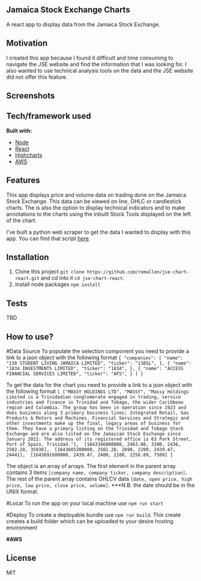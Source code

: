 ## Jamaica Stock Exchange Charts
A react app to display data from the Jamaica Stock Exchange.

## Motivation
I created this app because I found it difficult and time consuming to navigate the JSE website and find the information that I was looking for. I also wanted to use technical analysis tools on the data and the JSE website did not offer this feature.

## Screenshots


## Tech/framework used
<b>Built with:</b>
- [Node](https://nodejs.org)  
- [React](https://reactjs.org/)
- [Highcharts](https://www.highcharts.com/)
- [AWS](https://aws.amazon.com)


## Features
This app displays price and volume data on trading done on the Jamaica Stock Exchange. This data can be viewed on line, OHLC or candlestick charts. The is also the option to display technical indicators and to make annotations to the charts using the inbuilt Stock Tools displayed on the left of the chart.

I've built a python web scraper to get the data I wanted to display with this app. You can find that script [here](https://github.com/romallen/jse-scraper).


## Installation

1. Clone this project `git clone https://github.com/romallen/jse-chart-react.git` and cd into it `cd jse-chart-react`.
2. Install node packages `npm install`

## Tests
TBD

## How to use?
#Data Source
To populate the selection component you need to provide a link to a json object with the following format
``{
 	"companies": [
 			"name": "138 STUDENT LIVING JAMAICA LIMITED",
 			"ticker": "138SL",
 		},
 		{
 			"name": "1834 INVESTMENTS LIMITED",
 			"ticker": "1834",
 		},
 		{
 			"name": "ACCESS FINANCIAL SERVICES LIMITED",
 			"ticker": "AFS",
 		}
   ]
 }``


To get the data for the chart you need to provide a link to a json object with the following format
``[
["MASSY HOLDINGS LTD", "MASSY", "Massy Holdings Limited is a Trinidadian conglomerate engaged in trading, service industries and finance in Trinidad and Tobago, the wider Caribbean region and Colombia. The group has been in operation since 1923 and does business along 3 primary business lines; Integrated Retail, Gas Products & Motors and Machines. Financial Services and Strategic and other investments make up the final, legacy areas of business for them. They have a primary listing on the Trinidad and Tobago Stock Exchange and are also listed on the Jamaican Stock Exchange since January 2022. The address of its registered office is 63 Park Street, Port of Spain, Trinidad."], 
[1643346000000, 2463.08, 3200, 2436, 2502.28, 35938], 
[1643605200000, 2502.28, 2690, 2200, 2439.47, 24441], 
[1643691600000, 2439.47, 2400, 2100, 2256.89, 7509]
]
``

The object is an array of arrays. The first element in the parent array contains 3 items `[company name, company ticker, company description]`. 
The rest of the parent array contains OHLCV data `[date, open price, high price, low price, close price, volume]`.
***N.B. the date should be in the UNIX format.

#Local
To run the app on your local machine use `npm run start`

#Deploy
To create a deployable bundle use `npm run build`. This create creates a build folder which can be uploaded to your desire hosting environment

<b>#AWS</b>




## License
MIT
